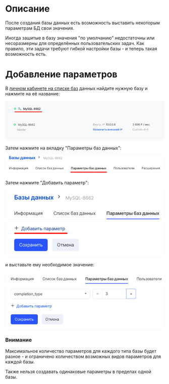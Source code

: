 Описание
========

После создания базы данных есть возможность выставить некоторым параметрам БД свои значения.

Иногда зашитые в базу значения "по умолчанию" недостаточны или несоразмерны для определённых пользовательских задач. Как правило, эти задачи требуют гибкой настройки базы - и теперь такая возможность есть.

Добавление параметров
=====================

В [личном кабинете на списке баз](https://mcs.mail.ru/app/services/databases/list/) данных найдите нужную базу и нажмите на её название:

![](./assets/1604482406007-1604482406006.png)

Затем нажмите на вкладку "Параметры баз данных":

![](./assets/1604482487018-1604482487017.png)

Затем нажмите "Добавить параметр":

![](./assets/1604482527685-1604482527684.png)

и выставьте ему необходимое значение:

![](./assets/1604482556463-1604482556463.png)

### Внимание

Максимальное количество параметров для каждого типа базы будет разное - и ограничено количеством возможных видов параметров для каждой базы.

Также нельзя создавать одинаковые параметры в пределах одной базы.
